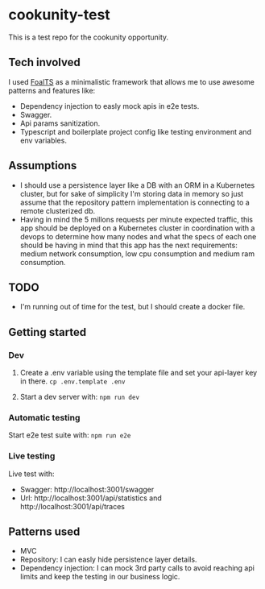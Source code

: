 # cookunity-test

This is a test repo for the cookunity opportunity.

## Tech involved

I used [FoalTS](https://foalts.org/docs/) as a minimalistic framework that allows me to use awesome patterns and features like:

- Dependency injection to easly mock apis in e2e tests.
- Swagger.
- Api params sanitization.
- Typescript and boilerplate project config like testing environment and env variables.

## Assumptions

- I should use a persistence layer like a DB with an ORM in a Kubernetes cluster, but for sake of simplicity I'm storing data in memory so just assume that the repository pattern implementation is connecting to a remote clusterized db.
- Having in mind the 5 millons requests per minute expected traffic, this app should be deployed on a Kubernetes cluster in coordination with a devops to determine how many nodes and what the specs of each one should be having in mind that this app has the next requirements: medium network consumption, low cpu consumption and medium ram consumption.

## TODO

- I'm running out of time for the test, but I should create a docker file.

## Getting started

### Dev

1. Create a .env variable using the template file and set your api-layer key in there.
   `cp .env.template .env`

2. Start a dev server with:
   `npm run dev`

### Automatic testing

Start e2e test suite with:
`npm run e2e`

### Live testing

Live test with:

- Swagger: http://localhost:3001/swagger
- Url: http://localhost:3001/api/statistics and http://localhost:3001/api/traces

## Patterns used

- MVC
- Repository: I can easly hide persistence layer details.
- Dependency injection: I can mock 3rd party calls to avoid reaching api limits and keep the testing in our business logic.
